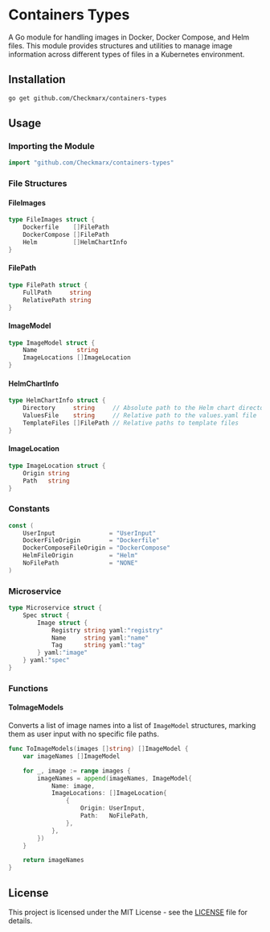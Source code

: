 # Containers Types

A Go module for handling images in Docker, Docker Compose, and Helm files. This module provides structures and utilities to manage image information across different types of files in a Kubernetes environment.

## Installation

```bash
go get github.com/Checkmarx/containers-types
```

## Usage

### Importing the Module

```go
import "github.com/Checkmarx/containers-types"
```

### File Structures

#### FileImages

```go
type FileImages struct {
    Dockerfile    []FilePath
    DockerCompose []FilePath
    Helm          []HelmChartInfo
}
```

#### FilePath

```go
type FilePath struct {
    FullPath     string
    RelativePath string
}
```

#### ImageModel

```go
type ImageModel struct {
    Name           string
    ImageLocations []ImageLocation
}
```

#### HelmChartInfo

```go
type HelmChartInfo struct {
    Directory     string     // Absolute path to the Helm chart directory
    ValuesFile    string     // Relative path to the values.yaml file
    TemplateFiles []FilePath // Relative paths to template files
}
```

#### ImageLocation

```go
type ImageLocation struct {
    Origin string
    Path   string
}
```

### Constants

```go
const (
    UserInput               = "UserInput"
    DockerFileOrigin        = "Dockerfile"
    DockerComposeFileOrigin = "DockerCompose"
    HelmFileOrigin          = "Helm"
    NoFilePath              = "NONE"
)
```

### Microservice

```go
type Microservice struct {
    Spec struct {
        Image struct {
            Registry string yaml:"registry"
            Name     string yaml:"name"
            Tag      string yaml:"tag"
        } yaml:"image"
    } yaml:"spec"
}
```

### Functions

#### ToImageModels

Converts a list of image names into a list of `ImageModel` structures, marking them as user input with no specific file paths.

```go
func ToImageModels(images []string) []ImageModel {
    var imageNames []ImageModel

    for _, image := range images {
        imageNames = append(imageNames, ImageModel{
            Name: image,
            ImageLocations: []ImageLocation{
                {
                    Origin: UserInput,
                    Path:   NoFilePath,
                },
            },
        })
    }

    return imageNames
}
```

## License

This project is licensed under the MIT License - see the [LICENSE](LICENSE) file for details.
